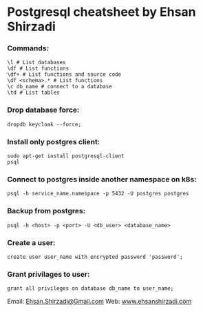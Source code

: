 # Postgresql cheatsheet by Ehsan Shirzadi
### Commands:
```
\l # List databases
\df # List functions
\df+ # List functions and source code
\df <schema>.* # List functions
\c db_name # connect to a database
\td # List tables
```
### Drop database force:
```
dropdb keycloak --force;
```

### Install only postgres client:
```
sudo apt-get install postgresql-client
psql
```
### Connect to postgres inside another namespace on k8s:
```
psql -h service_name.namespace -p 5432 -U postgres postgres
```
### Backup from postgres:
```
psql -h <host> -p <port> -U <db_user> <database_name>
```
### Create a user:
```
create user user_name with encrypted password 'password';
```
### Grant privilages to user:
```
grant all privileges on database db_name to user_name;
```

Email: Ehsan.Shirzadi@Gmail.com
Web: www.ehsanshirzadi.com
